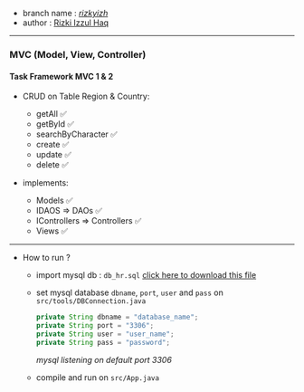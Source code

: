 - branch name : [_rizkyizh_](https://github.com/SIBKM-Batch4-Java/S1-MySQL_JDBC/tree/rizkyizh)
- author      : [Rizki Izzul Haq](https://github.com/rizkyizh)

---

### MVC (Model, View, Controller)

#### Task Framework MVC 1 & 2

- CRUD on Table Region & Country:

  - getAll ✅
  - getById ✅
  - searchByCharacter ✅
  - create ✅
  - update ✅
  - delete ✅

- implements:

  - Models ✅
  - IDAOS => DAOs ✅
  - IControllers => Controllers ✅
  - Views ✅

---
- How to run ?
  - import mysql db :  `db_hr.sql` [click here to download this file](https://gdurl.com/5H2G/download)
  - set mysql database `dbname`, `port`, `user` and `pass` on `src/tools/DBConnection.java`

    ```java
    private String dbname = "database_name";
    private String port = "3306";
    private String user = "user_name";
    private String pass = "password";
    ```
    _mysql listening on default port 3306_
    
  - compile and run on `src/App.java`
  
